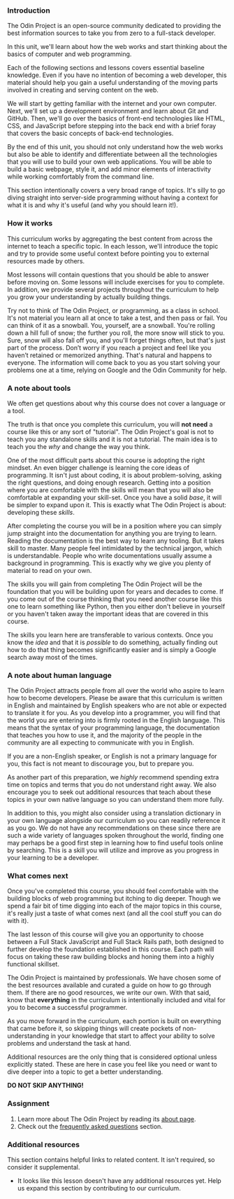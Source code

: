 ### Introduction

The Odin Project is an open-source community dedicated to providing the best information sources to take you from zero to a full-stack developer.

In this unit, we'll learn about how the web works and start thinking about the basics of computer and web programming.

Each of the following sections and lessons covers essential baseline knowledge.  Even if you have no intention of becoming a web developer, this material should help you gain a useful understanding of the moving parts involved in creating and serving content on the web.

We will start by getting familiar with the internet and your own computer.  Next, we'll set up a development environment and learn about Git and GitHub. Then, we'll go over the basics of front-end technologies like HTML, CSS, and JavaScript before stepping into the back end with a brief foray that covers the basic concepts of back-end technologies.

By the end of this unit, you should not only understand how the web works but also be able to identify and differentiate between all the technologies that you will use to build your own web applications. You will be able to build a basic webpage, style it, and add minor elements of interactivity while working comfortably from the command line.

This section intentionally covers a very broad range of topics. It's silly to go diving straight into server-side programming without having a context for what it is and why it's useful (and why you should learn it!).

### How it works

This curriculum works by aggregating the best content from across the internet to teach a specific topic. In each lesson, we'll introduce the topic and try to provide some useful context before pointing you to external resources made by others.

Most lessons will contain questions that you should be able to answer before moving on. Some lessons will include exercises for you to complete. In addition, we provide several projects throughout the curriculum to help you grow your understanding by actually building things.

Try not to think of The Odin Project, or programming, as a class in school. It's not material you learn all at once to take a test, and then pass or fail. You can think of it as a snowball. You, yourself, are a snowball. You're rolling down a hill full of snow; the further you roll, the more snow will stick to you. Sure, snow will also fall off you, and you'll forget things often, but that's just part of the process. Don’t worry if you reach a project and feel like you haven’t retained or memorized anything. That's natural and happens to everyone. The information will come back to you as you start solving your problems one at a time, relying on Google and the Odin Community for help.

### A note about tools

We often get questions about why this course does not cover a language or a tool.

The truth is that once you complete this curriculum, you will **not need** a course like this or any sort of "tutorial". The Odin Project's goal is not to teach you any standalone skills and it is not a tutorial. The main idea is to teach you the *why* and change the way you think.

One of the most difficult parts about this course is adopting the right mindset. An even bigger challenge is learning the core ideas of programming. It isn't just about coding, it is about problem-solving, asking the right questions, and doing enough research. Getting into a position where you are comfortable with the skills will mean that you will also be comfortable at expanding your skill-set. Once you have a solid *base*, it will be simpler to expand upon it. This is exactly what The Odin Project is about: developing these *skills*.

After completing the course you will be in a position where you can simply jump straight into the documentation for anything you are trying to learn.
Reading the documentation is the best way to learn any tooling. But it takes skill to master. Many people feel intimidated by the technical jargon, which is understandable. People who write documentations usually assume a background in programming. This is exactly why we give you plenty of material to read on your own.

The skills you will gain from completing The Odin Project will be the foundation that you will be building upon for years and decades to come. If you come out of the course thinking that you need another course like this one to learn something like Python, then you either don't believe in yourself or you haven't taken away the important ideas that are covered in this course.

The skills you learn here are transferable to various contexts. Once you know the *idea* and that it is *possible* to do something, actually finding out how to do that thing becomes significantly easier and is simply a Google search away most of the times.

### A note about human language

The Odin Project attracts people from all over the world who aspire to learn how to become developers. Please be aware that this curriculum is written in English and maintained by English speakers who are not able or expected to translate it for you. As you develop into a programmer, you will find that the world you are entering into is firmly rooted in the English language. This means that the syntax of your programming language, the documentation that teaches you how to use it, and the majority of the people in the community are all expecting to communicate with you in English.

If you are a non-English speaker, or English is not a primary language for you, this fact is not meant to discourage you, but to prepare you.

As another part of this preparation, we *highly* recommend spending extra time on topics and terms that you do not understand right away. We also encourage you to seek out additional resources that teach about these topics in your own native language so you can understand them more fully.

In addition to this, you might also consider using a translation dictionary in your own language alongside our curriculum so you can readily reference it as you go. We do not have any recommendations on these since there are such a wide variety of languages spoken throughout the world, finding one may perhaps be a good first step in learning how to find useful tools online by searching. This is a skill you will utilize and improve as you progress in your learning to be a developer.

### What comes next

Once you've completed this course, you should feel comfortable with the building blocks of web programming but itching to dig deeper.  Though we spend a fair bit of time digging into each of the major topics in this course, it's really just a taste of what comes next (and all the cool stuff you can do with it).

The last lesson of this course will give you an opportunity to choose between a Full Stack JavaScript and Full Stack Rails path, both designed to further develop the foundation established in this course. Each path will focus on taking these raw building blocks and honing them into a highly functional skillset.

The Odin Project is maintained by professionals. We have chosen some of the best resources available and curated a guide on how to go through them. If there are no good resources, we write our own. With that said, know that **everything** in the curriculum is intentionally included and vital for you to become a successful programmer.

As you move forward in the curriculum, each portion is built on everything that came before it, so skipping things will create pockets of non-understanding in your knowledge that start to affect your ability to solve problems and understand the task at hand.

Additional resources are the only thing that is considered optional unless explicitly stated. These are here in case you feel like you need or want to dive deeper into a topic to get a better understanding.

**DO NOT SKIP ANYTHING!**

### Assignment

<div class="lesson-content__panel" markdown="1">

1. Learn more about The Odin Project by reading its [about page](https://www.theodinproject.com/about).
1. Check out the [frequently asked questions](https://www.theodinproject.com/faq) section.

</div>

### Additional resources

This section contains helpful links to related content. It isn't required, so consider it supplemental.

- It looks like this lesson doesn't have any additional resources yet. Help us expand this section by contributing to our curriculum.
